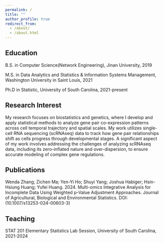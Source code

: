 ```yaml
---
permalink: /
title: ""
author_profile: true
redirect_from: 
  - /about/
  - /about.html
---
```


Education
------
B.S. in Computer Science(Network Engineering), Jinan University, 2019

M.S. in Data Analytics and Statistics & Information Systems Management, Washington University in Saint Louis, 2021

Ph.D in Statistic, University of South Carolina, 2021-present

Research Interest
------
My research focuses on biostatistics and genetics, where I develop and apply statistical methods to analyze gene pair co-expression patterns across cell temporal trajectory and spatial scales. My work utilizes single-cell RNA sequencing (scRNAseq) data to track how gene pair relationships shift as cells progress through developmental stages. A significant aspect of my work involves addressing the challenges of analyzing scRNAseq data, including its zero-inflated nature and over-dispersion, to ensure accurate modeling of complex gene regulations. 

Publications
------
Wenda Zhang; Zichen Ma; Yen-Yi Ho; Shuyi Yang; Joshua Habiger; Hsin-Hsiung Huang; Yufei Huang. 2024. Multi-omics Integrative Analysis for Incomplete Data Using Weighted p-Value Adjustment Approaches. Journal of Agricultural, Biological and Environmental Statistics. DOI: (10.1007/s13253-024-00603-3)

Teaching
------
STAT 201 Elementary Statistics Lab Session, University of South Carolina, 2021-2024
